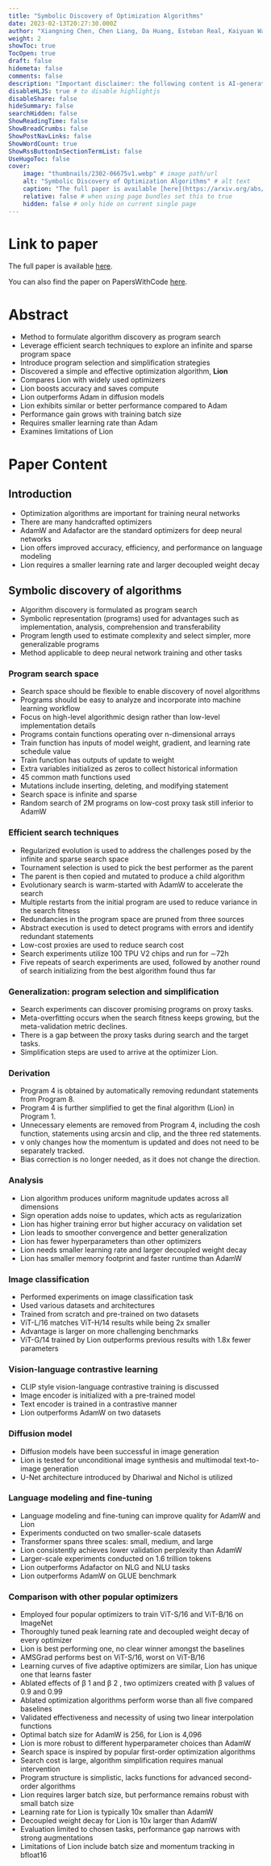 ```yaml
---
title: "Symbolic Discovery of Optimization Algorithms"
date: 2023-02-13T20:27:30.000Z
author: "Xiangning Chen, Chen Liang, Da Huang, Esteban Real, Kaiyuan Wang and 7 others"
weight: 2
showToc: true
TocOpen: true
draft: false
hidemeta: false
comments: false
description: "Important disclaimer: the following content is AI-generated, please make sure to fact check the presented information by reading the full paper."
disableHLJS: true # to disable highlightjs
disableShare: false
hideSummary: false
searchHidden: false
ShowReadingTime: false
ShowBreadCrumbs: false
ShowPostNavLinks: false
ShowWordCount: true
ShowRssButtonInSectionTermList: false
UseHugoToc: false
cover:
    image: "thumbnails/2302-06675v1.webp" # image path/url
    alt: "Symbolic Discovery of Optimization Algorithms" # alt text
    caption: "The full paper is available [here](https://arxiv.org/abs/2302.06675)." # display caption under cover
    relative: false # when using page bundles set this to true
    hidden: false # only hide on current single page
---
```


# Link to paper
The full paper is available [here](https://arxiv.org/abs/2302.06675).

You can also find the paper on PapersWithCode [here](https://paperswithcode.com/paper/symbolic-discovery-of-optimization-algorithms).

# Abstract
- Method to formulate algorithm discovery as program search
- Leverage efficient search techniques to explore an infinite and sparse program space
- Introduce program selection and simplification strategies
- Discovered a simple and effective optimization algorithm, $\textbf{Lion}$
- Compares Lion with widely used optimizers
- Lion boosts accuracy and saves compute
- Lion outperforms Adam in diffusion models
- Lion exhibits similar or better performance compared to Adam
- Performance gain grows with training batch size
- Requires smaller learning rate than Adam
- Examines limitations of Lion

# Paper Content

## Introduction
- Optimization algorithms are important for training neural networks
- There are many handcrafted optimizers
- AdamW and Adafactor are the standard optimizers for deep neural networks
- Lion offers improved accuracy, efficiency, and performance on language modeling
- Lion requires a smaller learning rate and larger decoupled weight decay

## Symbolic discovery of algorithms
- Algorithm discovery is formulated as program search
- Symbolic representation (programs) used for advantages such as implementation, analysis, comprehension and transferability
- Program length used to estimate complexity and select simpler, more generalizable programs
- Method applicable to deep neural network training and other tasks

### Program search space
- Search space should be flexible to enable discovery of novel algorithms
- Programs should be easy to analyze and incorporate into machine learning workflow
- Focus on high-level algorithmic design rather than low-level implementation details
- Programs contain functions operating over n-dimensional arrays
- Train function has inputs of model weight, gradient, and learning rate schedule value
- Train function has outputs of update to weight
- Extra variables initialized as zeros to collect historical information
- 45 common math functions used
- Mutations include inserting, deleting, and modifying statement
- Search space is infinite and sparse
- Random search of 2M programs on low-cost proxy task still inferior to AdamW

### Efficient search techniques
- Regularized evolution is used to address the challenges posed by the infinite and sparse search space
- Tournament selection is used to pick the best performer as the parent
- The parent is then copied and mutated to produce a child algorithm
- Evolutionary search is warm-started with AdamW to accelerate the search
- Multiple restarts from the initial program are used to reduce variance in the search fitness
- Redundancies in the program space are pruned from three sources
- Abstract execution is used to detect programs with errors and identify redundant statements
- Low-cost proxies are used to reduce search cost
- Search experiments utilize 100 TPU V2 chips and run for ∼72h
- Five repeats of search experiments are used, followed by another round of search initializing from the best algorithm found thus far

### Generalization: program selection and simplification
- Search experiments can discover promising programs on proxy tasks.
- Meta-overfitting occurs when the search fitness keeps growing, but the meta-validation metric declines.
- There is a gap between the proxy tasks during search and the target tasks.
- Simplification steps are used to arrive at the optimizer Lion.

### Derivation
- Program 4 is obtained by automatically removing redundant statements from Program 8.
- Program 4 is further simplified to get the final algorithm (Lion) in Program 1.
- Unnecessary elements are removed from Program 4, including the cosh function, statements using arcsin and clip, and the three red statements.
- v only changes how the momentum is updated and does not need to be separately tracked.
- Bias correction is no longer needed, as it does not change the direction.

### Analysis
- Lion algorithm produces uniform magnitude updates across all dimensions
- Sign operation adds noise to updates, which acts as regularization
- Lion has higher training error but higher accuracy on validation set
- Lion leads to smoother convergence and better generalization
- Lion has fewer hyperparameters than other optimizers
- Lion needs smaller learning rate and larger decoupled weight decay
- Lion has smaller memory footprint and faster runtime than AdamW

### Image classification
- Performed experiments on image classification task
- Used various datasets and architectures
- Trained from scratch and pre-trained on two datasets
- ViT-L/16 matches ViT-H/14 results while being 2x smaller
- Advantage is larger on more challenging benchmarks
- ViT-G/14 trained by Lion outperforms previous results with 1.8x fewer parameters

### Vision-language contrastive learning
- CLIP style vision-language contrastive training is discussed
- Image encoder is initialized with a pre-trained model
- Text encoder is trained in a contrastive manner
- Lion outperforms AdamW on two datasets

### Diffusion model
- Diffusion models have been successful in image generation
- Lion is tested for unconditional image synthesis and multimodal text-to-image generation
- U-Net architecture introduced by Dhariwal and Nichol is utilized

### Language modeling and fine-tuning
- Language modeling and fine-tuning can improve quality for AdamW and Lion
- Experiments conducted on two smaller-scale datasets
- Transformer spans three scales: small, medium, and large
- Lion consistently achieves lower validation perplexity than AdamW
- Larger-scale experiments conducted on 1.6 trillion tokens
- Lion outperforms Adafactor on NLG and NLU tasks
- Lion outperforms AdamW on GLUE benchmark

### Comparison with other popular optimizers
- Employed four popular optimizers to train ViT-S/16 and ViT-B/16 on ImageNet
- Thoroughly tuned peak learning rate and decoupled weight decay of every optimizer
- Lion is best performing one, no clear winner amongst the baselines
- AMSGrad performs best on ViT-S/16, worst on ViT-B/16
- Learning curves of five adaptive optimizers are similar, Lion has unique one that learns faster
- Ablated effects of β 1 and β 2 , two optimizers created with β values of 0.9 and 0.99
- Ablated optimization algorithms perform worse than all five compared baselines
- Validated effectiveness and necessity of using two linear interpolation functions
- Optimal batch size for AdamW is 256, for Lion is 4,096
- Lion is more robust to different hyperparameter choices than AdamW
- Search space is inspired by popular first-order optimization algorithms
- Search cost is large, algorithm simplification requires manual intervention
- Program structure is simplistic, lacks functions for advanced second-order algorithms
- Lion requires larger batch size, but performance remains robust with small batch size
- Learning rate for Lion is typically 10x smaller than AdamW
- Decoupled weight decay for Lion is 10x larger than AdamW
- Evaluation limited to chosen tasks, performance gap narrows with strong augmentations
- Limitations of Lion include batch size and momentum tracking in bfloat16
